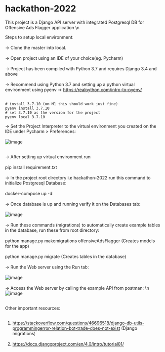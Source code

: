 # hackathon-2022
This project is a Django API server with integrated Postgresql DB for Offensive Ads Flagger application \n

Steps to setup local environment: <br></br>
-> Clone the master into local. <br></br>
-> Open project using an IDE of your choice(eg. Pycharm) <br></br>
-> Project has been compiled with Python 3.7 and requires Django 3.4 and above <br></br>
-> Recommend using Python 3.7 and setting up a python virtual environment using pyenv -> https://realpython.com/intro-to-pyenv/ <br></br>

```
# install 3.7.10 (on M1 this should work just fine)
pyenv install 3.7.10
# set 3.7.10 as the version for the project
pyenv local 3.7.10
```

-> Set the Project Interpreter to the virtual environment you created on the IDE under Pycharm > Preferences:<br></br>
    ![image](https://user-images.githubusercontent.com/43121486/180129423-98663a2e-df92-4927-bc56-30021dccde47.png) <br></br>

-> After setting up virtual environment run <br></br>
            pip install requirement.txt <br></br>
-> In the project root directory i.e hackathon-2022 run this command to initialize Postgresql Database: <br></br>
            docker-compose up -d <br></br>
-> Once database is up and running verify it on the Databases tab: <br></br>
    ![image](https://user-images.githubusercontent.com/43121486/180129563-1b83598c-bc99-4be9-beb4-d98d72c769fa.png) <br></br> 
-> Run these commands (migrations) to automatically create example tables in the database, run these from root directory: <br></br>
            python manage.py makemigrations offensiveAdsFlagger (Creates models for the app) <br></br>
            python manage.py migrate (Creates tables in the database) <br></br>
-> Run the Web server using the Run tab: <br></br>
    ![image](https://user-images.githubusercontent.com/43121486/180129951-1040afab-900e-4a85-a45e-f9b4386223b8.png) <br></br>
-> Access the Web server by calling the example API from postman: \n
    ![image](https://user-images.githubusercontent.com/43121486/180130060-2ba9dd25-716c-493f-b6af-cf4a5b189ca5.png) <br></br>

Other important resources: <br></br>
1. https://stackoverflow.com/questions/46696518/django-db-utils-programmingerror-relation-bot-trade-does-not-exist (Django migrations) <br></br>
2. https://docs.djangoproject.com/en/4.0/intro/tutorial01/ <br></br>
